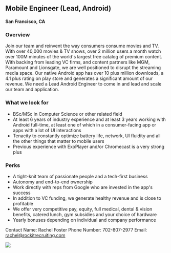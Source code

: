 ## Mobile Engineer (Lead, Android)
#### San Francisco, CA

### Overview
Join our team and reinvent the way consumers consume movies and TV. With over 40,000 movies & TV shows, over 2 million users a month watch over 100M minutes of the world's largest free catalog of premium content. With backing from leading VC firms, and content partners like MGM, Paramount and Lionsgate, we are well positioned to disrupt the streaming media space.
Our native Android app has over 10 plus million downloads, a 4.1 plus rating on play store and generates a significant amount of our revenue. We need a Lead Android Engineer to come in and lead and scale our team and application.

### What we look for
+	BSc/MSc in Computer Science or other related field
+	At least 6 years of industry experience and at least 3 years working with Android full-time, at least one of which in a consumer-facing app or apps with a lot of UI interactions
+	Tenacity to constantly optimize battery life, network, UI fluidity and all the other things that matter to mobile users
+	Previous experience with ExoPlayer and/or Chromecast is a very strong plus

### Perks
+	A tight-knit team of passionate people and a tech-first business
+	Autonomy and end-to-end ownership
+	Work directly with reps from Google who are invested in the app's success
+	In addition to VC funding, we generate healthy revenue and is close to profitable
+	We offer very competitive pay, equity, full medical, dental & vision benefits, catered lunch, gym subsidies and your choice of hardware
+	Yearly bonuses depending on individual and company performance

Contact
Name: Rachel Foster
Phone Number: 702-807-2977
Email: rachel@rockitrecruiting.com


[<img src='https://dabuttonfactory.com/button.png?t=Apply&f=Calibri-Bold&ts=24&tc=fff&tshs=1&tshc=000&hp=20&vp=8&c=5&bgt=gradient&bgc=3d85c6&ebgc=073763'>](https://letsrockit.co/users/auth/github?job_id=vhviasbuvg-mobile-engineer-lead-android)

